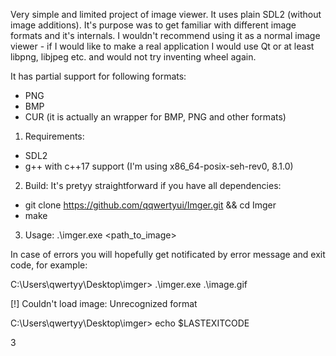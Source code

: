 Very simple and limited project of image viewer. It uses plain SDL2 (without image additions). It's purpose was to get familiar with different image formats and it's internals. I wouldn't recommend using it as a normal image viewer - if I would like to make a real application I would use Qt or at least libpng, libjpeg etc. and would not try inventing wheel again.

It has partial support for following formats:
- PNG
- BMP
- CUR (it is actually an wrapper for BMP, PNG and other formats)

1. Requirements:
- SDL2
- g++ with c++17 support (I'm using x86_64-posix-seh-rev0, 8.1.0)

2. Build:
It's pretyy straightforward if you have all dependencies:
- git clone https://github.com/qqwertyui/Imger.git && cd Imger
- make

3. Usage:
.\imger.exe <path_to_image>

In case of errors you will hopefully get notificated by error message and exit code, for example:

C:\Users\qwertyy\Desktop\imger> .\imger.exe .\image.gif

[!] Couldn't load image: Unrecognized format

C:\Users\qwertyy\Desktop\imger> echo $LASTEXITCODE

3

